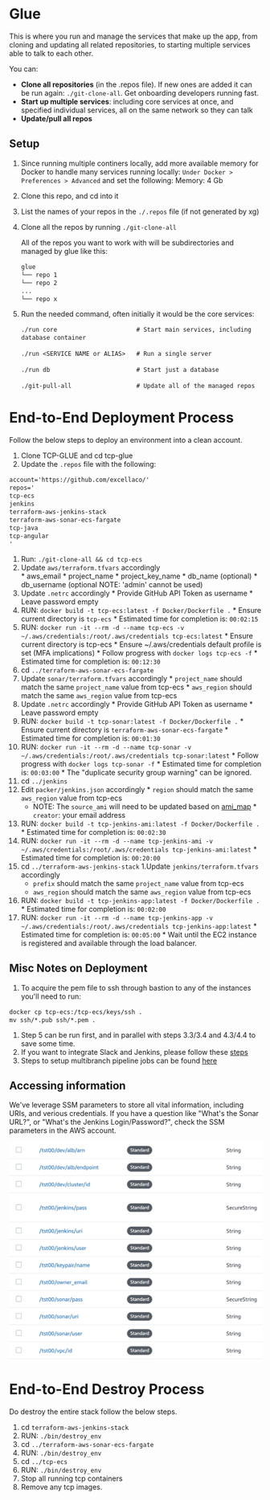 # Glue

This is where you run and manage the services that make up the app, from cloning and updating all related repositories, to starting multiple services able to talk to each other.

You can:

* **Clone all repositories** (in the .repos file). If new ones are added it can be run again: `./git-clone-all`. Get onboarding developers running fast.
* **Start up multiple services**: including core services at once, and specified individual services, all on the same network so they can talk
* **Update/pull all repos**

## Setup

1. Since running multiple continers locally, add more available memory for Docker to handle many services running locally: `Under Docker > Preferences > Advanced` and set the following:
Memory: 4 Gb

1. Clone this repo, and cd into it

1. List the names of your repos in the `./.repos` file (if not generated by xg)

1. Clone all the repos by running `./git-clone-all`

    All of the repos you want to work with will be subdirectories and managed by glue like this:

    ```
    glue
    └── repo 1
    └── repo 2
    ...
    └── repo x
    ```

1. Run the needed command, often initially it would be the core services:

    ```
    ./run core                      # Start main services, including database container

    ./run <SERVICE NAME or ALIAS>   # Run a single server

    ./run db                        # Start just a database

    ./git-pull-all                  # Update all of the managed repos
    ```

# End-to-End Deployment Process
Follow the below steps to deploy an environment into a clean account.

1.  Clone TCP-GLUE and cd tcp-glue
1.  Update the `.repos` file with the following:
```
account='https://github.com/excellaco/'  
repos='
tcp-ecs
jenkins
terraform-aws-jenkins-stack
terraform-aws-sonar-ecs-fargate
tcp-java
tcp-angular
'
```
1. Run: `./git-clone-all && cd tcp-ecs`
  1. Update `aws/terraform.tfvars` accordingly    
    * aws_email
    * project_name
    * project_key_name
    * db_name (optional)
    * db_username (optional NOTE: 'admin' cannot be used)
  1. Update `.netrc` accordingly
    * Provide GitHub API Token as username
    * Leave password empty
  1. RUN: `docker build -t tcp-ecs:latest -f Docker/Dockerfile .`
    * Ensure current directory is `tcp-ecs`
    * Estimated time for completion is: `00:02:15`
  1. RUN: `docker run -it --rm -d --name tcp-ecs -v ~/.aws/credentials:/root/.aws/credentials tcp-ecs:latest`
    * Ensure current directory is tcp-ecs
    * Ensure ~/.aws/credentials default profile is set (MFA implications)
    * Follow progress with `docker logs tcp-ecs -f`
    * Estimated time for completion is: `00:12:30`
1. cd `../terraform-aws-sonar-ecs-fargate`
  1. Update `sonar/terraform.tfvars` accordingly
    * `project_name` should match the same `project_name` value from tcp-ecs
    * `aws_region` should match the same `aws_region` value from tcp-ecs
  1. Update `.netrc` accordingly
    * Provide GitHub API Token as username
    * Leave password empty
  1. RUN: `docker build -t tcp-sonar:latest -f Docker/Dockerfile .`
    * Ensure current directory is `terraform-aws-sonar-ecs-fargate`
    * Estimated time for completion is: `00:01:30`
  1. RUN: `docker run -it --rm -d --name tcp-sonar -v ~/.aws/credentials:/root/.aws/credentials tcp-sonar:latest`
    * Follow progress with `docker logs tcp-sonar -f`
    * Estimated time for completion is: `00:03:00`
    * The "duplicate security group warning" can be ignored.
1. cd `../jenkins`
  1. Edit `packer/jenkins.json` accordingly
    * `region` should match the same `aws_region` value from tcp-ecs
        * NOTE: The `source_ami` will need to be updated based on [ami_map](https://github.com/excellaco/jenkins#configuration-notes)
    * ` creator`: your email address
  1. RUN: `docker build -t tcp-jenkins-ami:latest -f Docker/Dockerfile .`
    * Estimated time for completion is: `00:02:30`
  1. RUN: `docker run -it --rm -d --name tcp-jenkins-ami -v ~/.aws/credentials:/root/.aws/credentials tcp-jenkins-ami:latest`
    * Estimated time for completion is: `00:20:00`
1. cd `../terraform-aws-jenkins-stack`
  1.Update `jenkins/terraform.tfvars` accordingly
    * `prefix` should match the same `project_name` value from tcp-ecs
    * `aws_region` should match the same `aws_region` value from tcp-ecs
  1. RUN: `docker build -t tcp-jenkins-app:latest -f Docker/Dockerfile .`
    * Estimated time for completion is: `00:02:00`
  1. RUN: `docker run -it --rm -d --name tcp-jenkins-app -v ~/.aws/credentials:/root/.aws/credentials tcp-jenkins-app:latest`
    * Estimated time for completion is: `00:05:00`
    * Wait until the EC2 instance is registered and available through the load balancer.

## Misc Notes on Deployment
1. To acquire the pem file to ssh through bastion to any of the instances you'll need to run:
```
docker cp tcp-ecs:/tcp-ecs/keys/ssh .
mv ssh/*.pub ssh/*.pem .
```
1. Step 5 can be run first, and in parallel with steps 3.3/3.4 and 4.3/4.4 to save some time.
1. If you want to integrate Slack and Jenkins, please follow these [steps](https://medium.com/appgambit/integrating-jenkins-with-slack-notifications-4f14d1ce9c7a)
1. Steps to setup multibranch pipeline jobs can be found [here](https://github.com/excellaco/terraform-aws-jenkins-stack/wiki/Multibranch-Pipeline-Setup)

## Accessing information
We've leverage SSM parameters to store all vital information, including URIs, and verious credentials.  If you have a question like "What's the Sonar URL?", or "What's the Jenkins Login/Password?", check the SSM parameters in the AWS account.

![SSM Params](./images/ssm_params.png "Sample SSM Parameters")

# End-to-End Destroy Process
Do destroy the entire stack follow the below steps.
1. cd `terraform-aws-jenkins-stack`
1. RUN: `./bin/destroy_env`
1. cd `../terraform-aws-sonar-ecs-fargate`
1. RUN: `./bin/destroy_env`
1. cd `../tcp-ecs`
1. RUN: `./bin/destroy_env`  
1. Stop all running tcp containers
1. Remove any tcp images.
